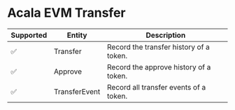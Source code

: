 # Acala EVM Transfer

| Supported | Entity | Description |
| --------- | -------- | -------- |
| ✅        | Transfer | Record the transfer history of a token. |
| ✅        | Approve | Record the approve history of a token. |
| ✅        | TransferEvent | Record all transfer events of a token. |